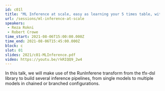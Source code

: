 ```yaml
---
id: c01l
title: "ML Inference at scale, easy as learning your 5 times table, with tfx-dsl and Apache Beam!"
url: /sessions/ml-inference-at-scale
speakers:
 - Reza Rokni
 - Robert Crowe
time_start: 2021-08-06T15:00:00.000Z
time_end: 2021-08-06T15:45:00.000Z
block: c
slot: 01
slides: 2021/c01-MLInference.pdf
video: https://youtu.be/rkRIQQ9_2w4
---
```


In this talk, we will make use of the RunInferene transform from the tfx-dsl library to build several inference pipelines, from single models to multiple models in chained or branched configurations.